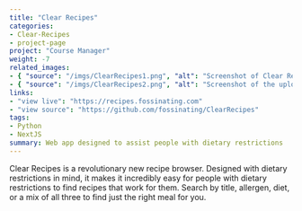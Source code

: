 ```yaml
---
title: "Clear Recipes"
categories:
- Clear-Recipes
- project-page
project: "Course Manager"
weight: -7
related_images:
- { "source": "/imgs/ClearRecipes1.png", "alt": "Screenshot of Clear Recipes search functionality"}
- { "source": "/imgs/ClearRecipes2.png", "alt": "Screenshot of the upload page for Clear Recipes"}
links:
- "view live": "https://recipes.fossinating.com"
- "view source": "https://github.com/fossinating/ClearRecipes"
tags:
- Python
- NextJS
summary: Web app designed to assist people with dietary restrictions
---
```

Clear Recipes is a revolutionary new recipe browser. Designed with dietary restrictions in mind, it makes it incredibly easy for people with dietary restrictions to find recipes that work for them. Search by title, allergen, diet, or a mix of all three to find just the right meal for you.
